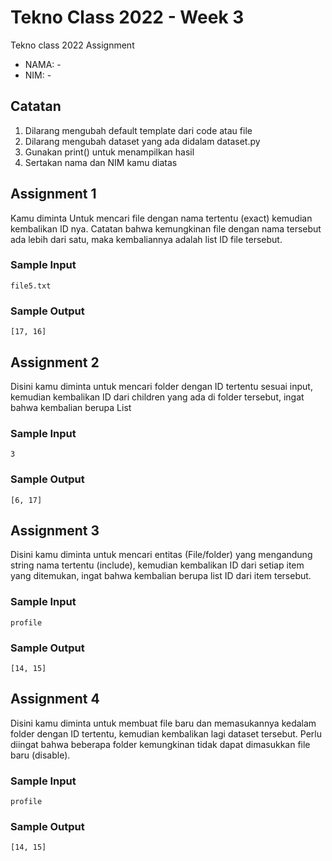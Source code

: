# Tekno Class 2022 - Week 3
Tekno class 2022 Assignment

* NAMA: -
* NIM: -

## Catatan
1. Dilarang mengubah default template dari code atau file
2. Dilarang mengubah dataset yang ada didalam dataset.py
3. Gunakan print() untuk menampilkan hasil
4. Sertakan nama dan NIM kamu diatas


## Assignment 1
Kamu diminta Untuk mencari file dengan nama tertentu (exact) kemudian kembalikan ID nya. Catatan bahwa kemungkinan file dengan nama tersebut ada lebih dari satu, maka kembaliannya adalah list ID file tersebut.

### Sample Input
```
file5.txt
```

### Sample Output
```
[17, 16]
```


## Assignment 2
Disini kamu diminta untuk mencari folder dengan ID tertentu sesuai input, kemudian kembalikan ID dari children yang ada di folder tersebut, ingat bahwa kembalian berupa List

### Sample Input
```
3
```

### Sample Output
```
[6, 17]
```


## Assignment 3
Disini kamu diminta untuk mencari entitas (File/folder) yang mengandung string nama tertentu (include), kemudian kembalikan ID dari setiap item yang ditemukan, ingat bahwa kembalian berupa list ID dari item tersebut.

### Sample Input
```
profile
```

### Sample Output
```
[14, 15]
```


## Assignment 4
Disini kamu diminta untuk membuat file baru dan memasukannya kedalam folder dengan ID tertentu, kemudian kembalikan lagi dataset tersebut. Perlu diingat bahwa beberapa folder kemungkinan tidak dapat dimasukkan file baru (disable).

### Sample Input
```
profile
```

### Sample Output
```
[14, 15]
```